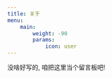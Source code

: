 ```yaml
---
title: 关于
menu:
    main: 
        weight: -90
        params:
            icon: user
---
```


没啥好写的, 咱把这里当个留言板吧!
